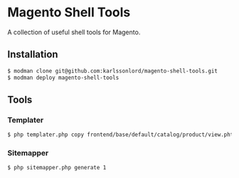 # Magento Shell Tools

A collection of useful shell tools for Magento.


## Installation

```bash
$ modman clone git@github.com:karlssonlord/magento-shell-tools.git
$ modman deploy magento-shell-tools
```


## Tools

### Templater

```bash
$ php templater.php copy frontend/base/default/catalog/product/view.phtml
```


### Sitemapper

```bash
$ php sitemapper.php generate 1
```